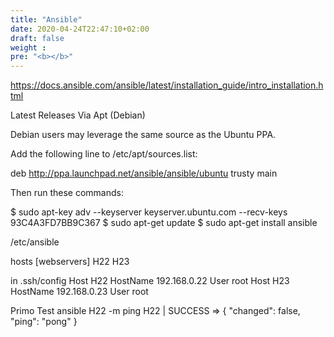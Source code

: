 ```yaml
---
title: "Ansible"
date: 2020-04-24T22:47:10+02:00
draft: false
weight : 
pre: "<b></b>"
---
```



https://docs.ansible.com/ansible/latest/installation_guide/intro_installation.html

Latest Releases Via Apt (Debian)

Debian users may leverage the same source as the Ubuntu PPA.

Add the following line to /etc/apt/sources.list:

 deb http://ppa.launchpad.net/ansible/ansible/ubuntu trusty main

Then run these commands:
 
 $ sudo apt-key adv --keyserver keyserver.ubuntu.com --recv-keys 93C4A3FD7BB9C367
 $ sudo apt-get update
 $ sudo apt-get install ansible


 /etc/ansible

 hosts
 [webservers]
  H22
  H23


 in .ssh/config 
 Host H22
        HostName 192.168.0.22
        User root
 Host H23
        HostName 192.168.0.23
        User root

Primo Test
 ansible H22 -m ping
 H22 | SUCCESS => {
    "changed": false, 
    "ping": "pong"
 }
